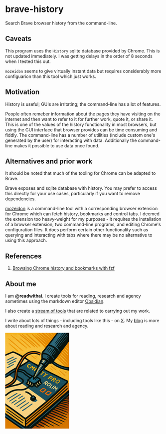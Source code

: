 # brave-history
Search Brave browser history from the command-line.

## Caveats
This program uses the `History` sqlite database provided by Chrome. This is not updated immediately. I was getting delays in the order of 8 seconds when I tested this out.

`mozeidon` seems to give virtually instant data but requires considerably more configuarion than this tool which just works.

## Motivation
History is useful; GUIs are irritating; the command-line has a lot of features.

People often remeber information about the pages they have visiting on the internet and then want to refer to it for further work, quote it, or share it. This is one of the values of the history functionality in most browsers, but using the GUI interface that browser provides can be time consuming and fiddly. The command-line has a number of utilities (include custom one's generated by the user) for interacting with data. Additionally the command-line makes it possible to use data once found.

## Alternatives and prior work
It should be noted that much of the tooling for Chrome can be adapted to Brave.

Brave exposes and sqlite database with history. You may prefer to access this directly for your use cases, particularly if you want to remove dependencies.

[mozeidon](https://github.com/egovelox/mozeidon) is a command-line tool with a corresponding browser extension for Chrome which can fetch history, bookmarks and control tabs. I deemed the extension too heavy-weight for my purposes - it requires the installation of a browser extension, two command-line programs, and editing Chrome's configuration files. It does perform certain other functionality such as querying and interacting with tabs where there may be no alternative to using this approach.

## References
1. [Browsing Chrome history and bookmarks with fzf](https://junegunn.github.io/fzf/examples/chrome/)

## About me
I am **@readwithai**. I create tools for reading, research and agency sometimes using the markdown editor [Obsidian](https://readwithai.substack.com/p/what-exactly-is-obsidian).

I also create a [stream of tools](https://readwithai.substack.com/p/my-productivity-tools) that are related to carrying out my work.

I write about lots of things - including tools like this - on [X](https://x.com/readwithai).
My [blog](https://readwithai.substack.com/) is more about reading and research and agency.

![@readwithai logo](./logo.png)
